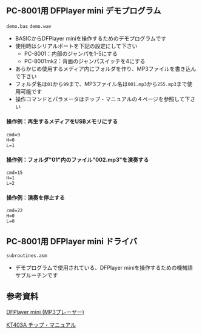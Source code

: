 ## PC-8001用 DFPlayer mini デモプログラム
`demo.bas`
`demo.wav`

- BASICからDFPlayer miniを操作するためのデモプログラムです
- 使用時はシリアルポートを下記の設定にして下さい
    - PC-8001：内部のジャンパを1-5にする
    - PC-8001mk2：背面のジャンパスイッチを4にする
- あらかじめ使用するメディア内にフォルダを作り、MP3ファイルを書き込んで下さい
- フォルダ名は`01`から`99`まで、MP3ファイル名は`001.mp3`から`255.mp3`まで使用可能です
- 操作コマンドとパラメータはチップ・マニュアルの４ページを参照して下さい

#### 操作例：再生するメディアをUSBメモリにする
    cmd=9
    H=0
    L=1

#### 操作例：フォルダ"01"内のファイル"002.mp3"を演奏する
    cmd=15
    H=1
    L=2

#### 操作例：演奏を停止する
    cmd=22
    H=0
    L=0


## PC-8001用 DFPlayer mini ドライバ
`subroutines.asm`
- デモプログラムで使用されている、DFPlayer miniを操作するための機械語サブルーチンです


## 参考資料

[DFPlayer mini (MP3プレーヤー)](https://akizukidenshi.com/catalog/g/g112544/)

[KT403A チップ・マニュアル](https://drive.google.com/file/d/1FfOZJdB9Q0GYQllW3_FLckE7aC8jizcE/view)
